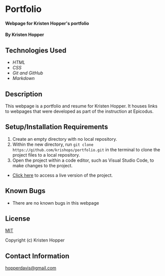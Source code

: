 # Portfolio

#### Webpage for Kristen Hopper's portfolio

#### By Kristen Hopper

## Technologies Used

* _HTML_
* _CSS_
* _Git and GitHub_
* _Markdown_

## Description

This webpage is a portfolio and resume for Kristen Hopper. It houses links to webpages that were developed as part of the instruction at Epicodus.

## Setup/Installation Requirements

1. Create an empty directory with no local repository. 
2. Within the new directory, run `git clone https://github.com/krishops/portfolio.git` in the terminal to clone the project files to a local repository.
2. Open the project within a code editor, such as Visual Studio Code, to make changes to the project. 

* [Click here](https://github.com/krishops/portfolio.git) to access a live version of the project.

## Known Bugs

* There are no known bugs in this webpage

## License

[MIT](https://opensource.org/licenses/MIT)

Copyright (c) Kristen Hopper

## Contact Information

hopperdavis@gmail.com
